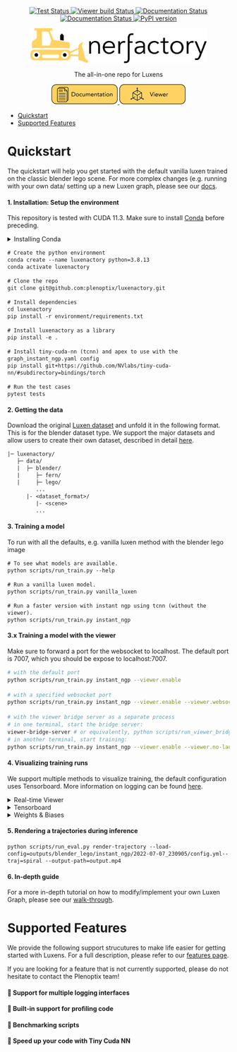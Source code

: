 <p align="center">
    <a href='https://github.com/plenoptix/luxenactory/actions/workflows/core_code_checks.yml'>
        <img src='https://github.com/plenoptix/luxenactory/actions/workflows/core_code_checks.yml/badge.svg' alt='Test Status' />
    </a>
    <a href='https://github.com/plenoptix/luxenactory/actions/workflows/viewer_build_deploy.yml'>
        <img src='https://github.com/plenoptix/luxenactory/actions/workflows/viewer_build_deploy.yml/badge.svg' alt='Viewer build Status' />
    </a>
    <a href='https://plenoptix-luxenactory.readthedocs-hosted.com/en/latest/?badge=latest'>
        <img src='https://readthedocs.com/projects/plenoptix-luxenactory/badge/?version=latest&token=2c5ba6bdd52600523fa8a8513170ae7170fd927a8c9dfbcf7c03af7ede551f96' alt='Documentation Status' />
    </a>
    <!-- TODO: add license and have it point to that -->
    <a href="https://github.com/plenoptix/luxenactory/blob/master/LICENSE">
        <img alt="Documentation Status" src="https://img.shields.io/badge/License-Apache_2.0-blue.svg">
    </a>
    <!-- TODO: add version number badge -->
    <a href="https://badge.fury.io/py/luxenactory"><img src="https://badge.fury.io/py/luxenactory.svg" alt="PyPI version" height="18"></a>
</p>

<p align="center">
    <picture>
    <source media="(prefers-color-scheme: dark)" srcset="docs/_static/imgs/logo-dark.png">
    <source media="(prefers-color-scheme: light)" srcset="docs/_static/imgs/logo.png">
    <img alt="luxenactory" src="docs/_static/imgs/logo.png" width="400">
    </picture>
</p>

<p align="center"> The all-in-one repo for Luxens </p>

<p align="center">
    <a href="http://www.luxenactory.com/">
        <img alt="documentation" src="docs/_static/imgs/readme_documentation.png" width="150">
    </a>
    <a href="https://viewer.luxenactory.com/">
        <img alt="viewer" src="docs/_static/imgs/readme_viewer.png" width="150">
    </a>
</p>

- [Quickstart](#quickstart)
- [Supported Features](#supported-features)

# Quickstart

The quickstart will help you get started with the default vanilla luxen trained on the classic blender lego scene.
For more complex changes (e.g. running with your own data/ setting up a new Luxen graph, please see our [docs](https://plenoptix-luxenactory.readthedocs-hosted.com/en/latest/quickstart/quick_tour.html).

#### 1. Installation: Setup the environment

This repository is tested with CUDA 11.3. Make sure to install [Conda](https://docs.conda.io/en/latest/miniconda.html#linux-installers) before preceding.

<details>
<summary>Installing Conda</summary>

    This step is fairly self-explanatory, but here are the basic steps. You can also find countless tutorials online.

    ```
    cd /path/to/install/miniconda

    mkdir -p miniconda3
    wget https://repo.anaconda.com/miniconda/Miniconda3-latest-Linux-x86_64.sh -O miniconda3/miniconda.sh
    bash miniconda3/miniconda.sh -b -u -p miniconda3
    rm -rf miniconda/miniconda.sh
    ```

</details>

```
# Create the python environment
conda create --name luxenactory python=3.8.13
conda activate luxenactory

# Clone the repo
git clone git@github.com:plenoptix/luxenactory.git

# Install dependencies
cd luxenactory
pip install -r environment/requirements.txt

# Install luxenactory as a library
pip install -e .

# Install tiny-cuda-nn (tcnn) and apex to use with the graph_instant_ngp.yaml config
pip install git+https://github.com/NVlabs/tiny-cuda-nn/#subdirectory=bindings/torch

# Run the test cases
pytest tests
```

#### 2. Getting the data

Download the original [Luxen dataset](https://drive.google.com/drive/folders/128yBriW1IG_3NJ5Rp7APSTZsJqdJdfc1) and unfold it in the following format. This is for the blender dataset type. We support the major datasets and allow users to create their own dataset, described in detail [here](docs/tutorials/data_setup.rst).

```
|─ luxenactory/
   ├─ data/
   |  ├─ blender/
   |     ├─ fern/
   |     ├─ lego/
         ...
      |- <dataset_format>/
         |- <scene>
         ...
```

#### 3. Training a model

To run with all the defaults, e.g. vanilla luxen method with the blender lego image

```
# To see what models are available.
python scripts/run_train.py --help

# Run a vanilla luxen model.
python scripts/run_train.py vanilla_luxen

# Run a faster version with instant ngp using tcnn (without the viewer).
python scripts/run_train.py instant_ngp
```

#### 3.x Training a model with the viewer

Make sure to forward a port for the websocket to localhost. The default port is 7007, which you should be expose to localhost:7007.

```bash
# with the default port
python scripts/run_train.py instant_ngp --viewer.enable

# with a specified websocket port
python scripts/run_train.py instant_ngp --viewer.enable --viewer.websocket-port=7008

# with the viewer bridge server as a separate process
# in one terminal, start the bridge server:
viewer-bridge-server # or equivalently, python scripts/run_viewer_bridge_server.py
# in another terminal, start training:
python scripts/run_train.py instant_ngp --viewer.enable --viewer.no-launch-bridge-server
```

#### 4. Visualizing training runs

We support multiple methods to visualize training, the default configuration uses Tensorboard. More information on logging can be found [here](https://plenoptix-luxenactory.readthedocs-hosted.com/en/latest/tooling/logging.html).

<details>
<summary>Real-time Viewer</summary>

We have developed our own Real-time web viewer, more information can be found [here](https://plenoptix-luxenactory.readthedocs-hosted.com/en/latest/tooling/viewer.html). This viewer runs during training and is designed to work with models that have fast rendering pipelines.

</details>

<details>
<summary>Tensorboard</summary>

If you run everything with the default configuration we log all training curves, test images, and other stats. Once the job is launched, you will be able to track training by launching the tensorboard in `outputs/blender_lego/vanilla_luxen/<timestamp>/<events.tfevents>`.

```bash
tensorboard --logdir outputs
```

</details>

<details>
<summary>Weights & Biases</summary>

We support logging to weights and biases, to enable add the following to the config:

```
logging:
    writer:
        WandbWriter
```

</details>

#### 5. Rendering a trajectories during inference

```
python scripts/run_eval.py render-trajectory --load-config=outputs/blender_lego/instant_ngp/2022-07-07_230905/config.yml--traj=spiral --output-path=output.mp4
```

#### 6. In-depth guide

For a more in-depth tutorial on how to modify/implement your own Luxen Graph, please see our [walk-through](https://plenoptix-luxenactory.readthedocs-hosted.com/en/latest/tutorials/creating_graphs.html).

# Supported Features

We provide the following support strucutures to make life easier for getting started with Luxens. For a full description, please refer to our [features page](#).

If you are looking for a feature that is not currently supported, please do not hesitate to contact the Plenoptix team!

#### :metal: Support for multiple logging interfaces

#### :metal: Built-in support for profiling code

#### :metal: Benchmarking scripts

#### :metal: Speed up your code with Tiny Cuda NN
